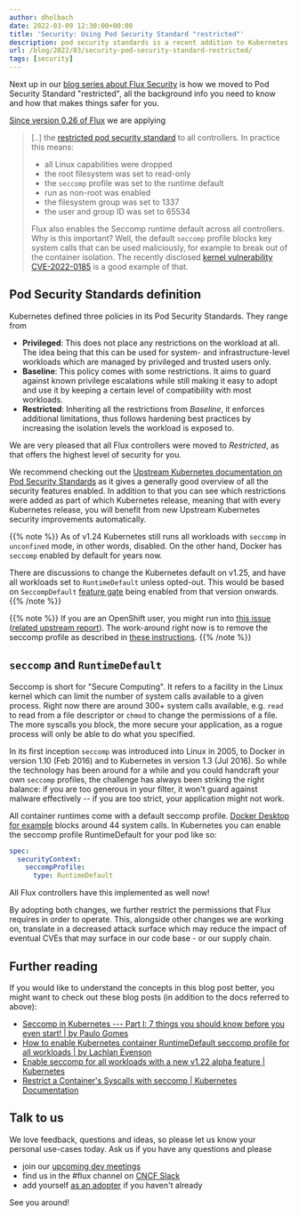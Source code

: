 ```yaml
---
author: dholbach
date: 2022-03-09 12:30:00+00:00
title: 'Security: Using Pod Security Standard "restricted"'
description: pod security standards is a recent addition to Kubernetes, coming to replace pod security policies. Alongside seccomp, it provides greater isolation levels to workloads. Read up on how we moved all Flux controllers to 'restricted' mode and how that's going to keep you safer.
url: /blog/2022/03/security-pod-security-standard-restricted/
tags: [security]
---
```



Next up in our [blog series about Flux
Security](/tags/security/) is how we moved
to Pod Security Standard "restricted", all the background info you need
to know and how that makes things safer for you.

[Since version 0.26 of
Flux](/blog/2022/01/january-update/#security-news)
we are applying

> \[..\] the [restricted pod security
> standard](https://kubernetes.io/docs/concepts/security/pod-security-standards/#restricted)
> to all controllers. In practice this means:
>
> - all Linux capabilities were dropped
> - the root filesystem was set to read-only
> - the `seccomp` profile was set to the runtime default
> - run as non-root was enabled
> - the filesystem group was set to 1337
> - the user and group ID was set to 65534
>
> Flux also enables the Seccomp runtime default across all controllers.
> Why is this important? Well, the default `seccomp` profile blocks key
> system calls that can be used maliciously, for example to break out of
> the container isolation. The recently disclosed [kernel vulnerability
> CVE-2022-0185](https://blog.aquasec.com/cve-2022-0185-linux-kernel-container-escape-in-kubernetes)
> is a good example of that.

## Pod Security Standards definition

Kubernetes defined three policies in its Pod Security Standards. They
range from

- **Privileged**: This does not place any restrictions on the workload
  at all. The idea being that this can be used for system- and
  infrastructure-level workloads which are managed by privileged and
  trusted users only.
- **Baseline**: This policy comes with some restrictions. It aims to
  guard against known privilege escalations while still making it
  easy to adopt and use it by keeping a certain level of
  compatibility with most workloads.
- **Restricted**: Inheriting all the restrictions from *Baseline*, it
  enforces additional limitations, thus follows hardening best
  practices by increasing the isolation levels the workload is
  exposed to.

We are very pleased that all Flux controllers were moved to
*Restricted*, as that offers the highest level of security for you.

We recommend checking out the [Upstream Kubernetes documentation on Pod
Security
Standards](https://kubernetes.io/docs/concepts/security/pod-security-standards/)
as it gives a generally good overview of all the security features
enabled. In addition to that you can see which restrictions were added
as part of which Kubernetes release, meaning that with every Kubernetes
release, you will benefit from new Upstream Kubernetes security
improvements automatically.

{{% note %}}
As of v1.24 Kubernetes still runs all workloads with `seccomp` in
`unconfined` mode, in other words, disabled. On the other hand, Docker
has `seccomp` enabled by default for years now.

There are discussions to change the Kubernetes default on v1.25, and have all
workloads set to `RuntimeDefault` unless opted-out. This would be based on
`SeccompDefault` [feature
gate](https://kubernetes.io/docs/reference/command-line-tools-reference/feature-gates/)
being enabled from that version onwards.
{{% /note %}}

{{% note %}}
If you are an OpenShift user, you might run into [this
issue](https://github.com/fluxcd/source-controller/issues/582)
([related upstream
report](https://github.com/openshift/cluster-kube-apiserver-operator/issues/1325)).
The work-around right now is to remove the seccomp profile as
described in [these instructions](/flux/use-cases/openshift/).
{{% /note %}}

## `seccomp` and `RuntimeDefault`

Seccomp is short for "Secure Computing". It refers to a facility in the
Linux kernel which can limit the number of system calls available to a
given process. Right now there are around 300+ system calls available,
e.g. `read` to read from a file descriptor or `chmod` to change the
permissions of a file. The more syscalls you block, the more secure your
application, as a rogue process will only be able to do what you
specified.

In its first inception `seccomp` was introduced into Linux in 2005, to
Docker in version 1.10 (Feb 2016) and to Kubernetes in version 1.3 (Jul
2016). So while the technology has been around for a while and you could
handcraft your own `seccomp` profiles, the challenge has always been
striking the right balance: if you are too generous in your filter, it
won't guard against malware effectively -- if you are too strict, your
application might not work.

All container runtimes come with a default seccomp profile. [Docker
Desktop for
example](https://github.com/moby/moby/blob/master/profiles/seccomp/default.json)
blocks around 44 system calls. In Kubernetes you can enable the seccomp
profile RuntimeDefault for your pod like so:

```yaml
spec:
  securityContext:
    seccompProfile:
      type: RuntimeDefault
```

All Flux controllers have this implemented as well now!

By adopting both changes, we further restrict the permissions that Flux
requires in order to operate. This, alongside other changes we are working
on, translate in a decreased attack surface which may reduce the impact of
eventual CVEs that may surface in our code base - or our supply chain.

## Further reading

If you would like to understand the concepts in this blog post better,
you might want to check out these blog posts (in addition to the docs
referred to above):

- [Seccomp in Kubernetes --- Part I: 7 things you should know before
  you even start! \| by Paulo Gomes](https://itnext.io/seccomp-in-kubernetes-part-i-7-things-you-should-know-before-you-even-start-97502ad6b6d6)
- [How to enable Kubernetes container RuntimeDefault seccomp profile
  for all workloads \| by Lachlan Evenson](https://medium.com/@LachlanEvenson/how-to-enable-kubernetes-container-runtimedefault-seccomp-profile-for-all-workloads-6795624fcbcc)
- [Enable seccomp for all workloads with a new v1.22 alpha feature \|
  Kubernetes](https://kubernetes.io/blog/2021/08/25/seccomp-default/)
- [Restrict a Container\'s Syscalls with seccomp \| Kubernetes
  Documentation](https://kubernetes.io/docs/tutorials/security/seccomp)

## Talk to us

We love feedback, questions and ideas, so please let us know your
personal use-cases today. Ask us if you have any questions and please

- join our [upcoming dev meetings](/community/#meetings)
- find us in the \#flux channel on [CNCF Slack](https://slack.cncf.io/)
- add yourself [as an adopter](/adopters/) if you haven't already

See you around!
